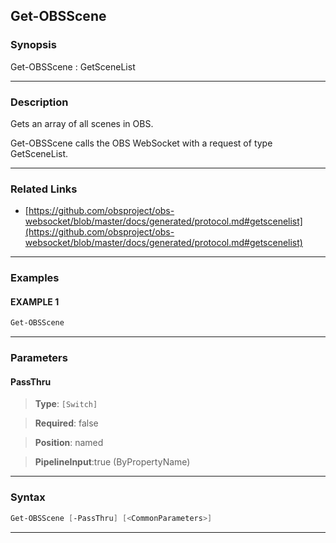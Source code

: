 Get-OBSScene
------------
### Synopsis
Get-OBSScene : GetSceneList

---
### Description

Gets an array of all scenes in OBS.


Get-OBSScene calls the OBS WebSocket with a request of type GetSceneList.

---
### Related Links
* [https://github.com/obsproject/obs-websocket/blob/master/docs/generated/protocol.md#getscenelist](https://github.com/obsproject/obs-websocket/blob/master/docs/generated/protocol.md#getscenelist)



---
### Examples
#### EXAMPLE 1
```PowerShell
Get-OBSScene
```

---
### Parameters
#### **PassThru**

> **Type**: ```[Switch]```

> **Required**: false

> **Position**: named

> **PipelineInput**:true (ByPropertyName)



---
### Syntax
```PowerShell
Get-OBSScene [-PassThru] [<CommonParameters>]
```
---

